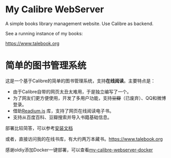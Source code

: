 My Calibre WebServer
====================
A simple books library management website. Use Calibre as backend.

See a running instance of my books:

https://www.talebook.org

简单的图书管理系统
===================
这是一个基于Calibre的简单的图书管理系统，支持**在线阅读**。主要特点是：
* 由于Calibre自带的网页太丑太难用，于是独立编写了一个。
* 为了网友们更方便使用，开发了多用户功能，支持~~豆瓣~~（已废弃）、QQ和微博登录。
* 借助[Readium.js](https://github.com/readium/readium-js-viewer) 库，支持了网页在线阅读电子书。
* 支持从百度百科、豆瓣搜索并导入书籍基础信息。

部署比较简答，可以参考[安装文档](document/INSTALL.zh_CN.md)

或者，直接访问我的在线书库，有大约两万本藏书。https://www.talebook.org


感谢oldiy添加Docker一键部署，可以查看[my-calibre-webserver-docker](https://hub.docker.com/r/oldiy/my-calibre-webserver-docker)
